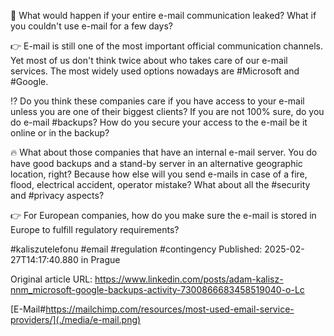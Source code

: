📨 What would happen if your entire e-mail communication leaked? What if you couldn't use e-mail for a few days?


👉 E-mail is still one of the most important official communication channels. Yet most of us don't think twice about who takes care of our e-mail services. The most widely used options nowadays are #Microsoft and #Google. 


⁉️ Do you think these companies care if you have access to your e-mail unless you are one of their biggest clients? If you are not 100% sure, do you do e-mail #backups? How do you secure your access to the e-mail be it online or in the backup?


🔥 What about those companies that have an internal e-mail server. You do have good backups and a stand-by server in an alternative geographic location, right? Because how else will you send e-mails in case of a fire, flood, electrical accident, operator mistake? What about all the #security and #privacy aspects?


👉 For European companies, how do you make sure the e-mail is stored in Europe to fulfill regulatory requirements?


#kaliszutelefonu #email #regulation #contingency
Published: 2025-02-27T14:17:40.880 in Prague

Original article URL: https://www.linkedin.com/posts/adam-kalisz-nnm_microsoft-google-backups-activity-7300866683458519040-o-Lc

[E-Mail#https://mailchimp.com/resources/most-used-email-service-providers/](./media/e-mail.png)